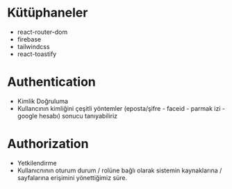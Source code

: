 # Kütüphaneler

- react-router-dom
- firebase
- tailwindcss
- react-toastify

# Authentication

- Kimlik Doğruluma
- Kullancının kimliğini çeşitli yöntemler (eposta/şifre - faceid - parmak izi - google hesabı) sonucu tanıyabiliriz

# Authorization

- Yetkilendirme
- Kullanıcnının oturum durum / rolüne bağlı olarak sistemin kaynaklarına / sayfalarına erişimini yönettiğimiz süre.
